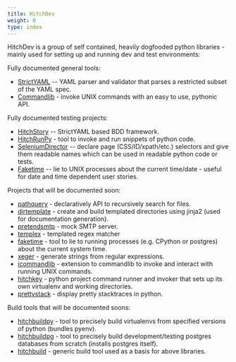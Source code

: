 ```yaml
---
title: HitchDev
weight: 0
type: index
---
```


HitchDev is a group of self contained, heavily dogfooded python libraries - mainly used for setting up and running dev and test environments:

Fully documented general tools:

- [StrictYAML](strictyaml) -- YAML parser and validator that parses a restricted subset of the YAML spec.
- [Commandlib](commandlib) - invoke UNIX commands with an easy to use, pythonic API.

Fully documented testing projects:

- [HitchStory](hitchstory) -- StrictYAML based BDD framework.
- [HitchRunPy](hitchrunpy) - tool to invoke and run snippets of python code.
- [SeleniumDirector](seleniumdirector) -- declare page (CSS/ID/xpath/etc.) selectors and give them readable names which can be used in readable python code or tests.
- [Faketime](faketime) -- lie to UNIX processes about the current time/date - useful for date and time dependent user stories.

Projects that will be documented soon:

- [pathquery](https://github.com/crdoconnor/pathquery) - declaratively API to recursively search for files.
- [dirtemplate](https://github.com/hitchdev/dirtemplate) - create and build templated directories using jinja2 (used for documentation generation).
- [pretendsmtp](https://github.com/hitchdev/pretendsmtp) - mock SMTP server.
- [templex](https://github.com/crdoconnor/templex) - templated regex matcher
- [faketime](https://github.com/crdoconnor/faketime) - tool to lie to running processes (e.g. CPython or postgres) about the current system time.
- [xeger](https://github.com/crdoconnor/xeger) - generate strings from regular expressions.
- [icommandlib](https://github.com/crdoconnor/icommandlib) - extension to commandlib to invoke and interact with running UNIX commands.
- [hitchkey](https://github.com/hitchdev/hitchkey) - python project command runner and invoker that sets up its own virtualenv and working directories.
- [prettystack](https://github.com/crdoconnor/prettystack) - display pretty stacktraces in python.

Build tools that will be documented soons:

- [hitchbuildpy](https://github.com/hitchdev/hitchbuildpy) - tool to precisely build virtualenvs from specified versions of python (bundles pyenv).
- [hitchbuildpg](https://github.com/hitchdev/hitchbuildpg) - tool to precisely build development/testing postgres databases from scratch (installs postgres itself).
- [hitchbuild](https://github.com/hitchdev/hitchbuild) - generic build tool used as a basis for above libraries.
